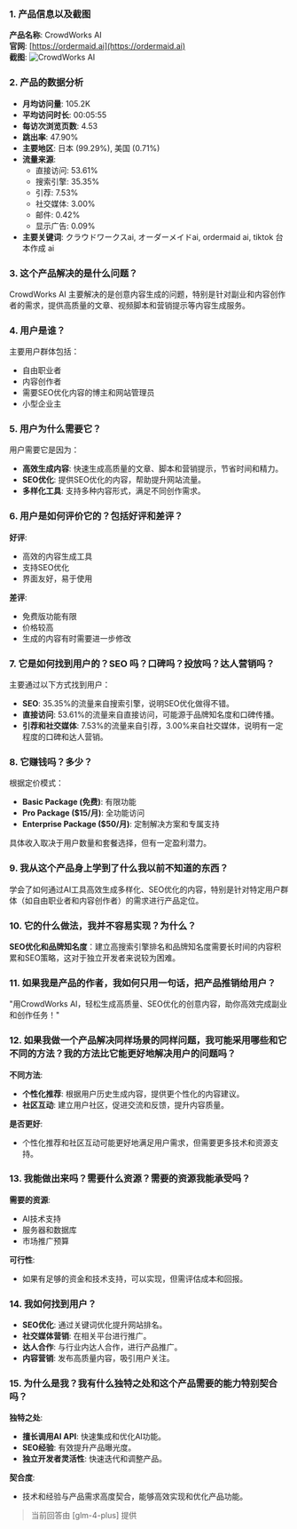 ### 1. 产品信息以及截图

**产品名称**: CrowdWorks AI  
**官网**: [https://ordermaid.ai](https://ordermaid.ai)  
**截图**: ![CrowdWorks AI](https://cdn-images.toolify.ai/170349927974415654.jpg)

### 2. 产品的数据分析

- **月均访问量**: 105.2K
- **平均访问时长**: 00:05:55
- **每访次浏览页数**: 4.53
- **跳出率**: 47.90%
- **主要地区**: 日本 (99.29%), 美国 (0.71%)
- **流量来源**:
  - 直接访问: 53.61%
  - 搜索引擎: 35.35%
  - 引荐: 7.53%
  - 社交媒体: 3.00%
  - 邮件: 0.42%
  - 显示广告: 0.09%
- **主要关键词**: クラウドワークスai, オーダーメイドai, ordermaid ai, tiktok 台本作成 ai

### 3. 这个产品解决的是什么问题？

CrowdWorks AI 主要解决的是创意内容生成的问题，特别是针对副业和内容创作者的需求，提供高质量的文章、视频脚本和营销提示等内容生成服务。

### 4. 用户是谁？

主要用户群体包括：
- 自由职业者
- 内容创作者
- 需要SEO优化内容的博主和网站管理员
- 小型企业主

### 5. 用户为什么需要它？

用户需要它是因为：
- **高效生成内容**: 快速生成高质量的文章、脚本和营销提示，节省时间和精力。
- **SEO优化**: 提供SEO优化的内容，帮助提升网站流量。
- **多样化工具**: 支持多种内容形式，满足不同创作需求。

### 6. 用户是如何评价它的？包括好评和差评？

**好评**:
- 高效的内容生成工具
- 支持SEO优化
- 界面友好，易于使用

**差评**:
- 免费版功能有限
- 价格较高
- 生成的内容有时需要进一步修改

### 7. 它是如何找到用户的？SEO 吗？口碑吗？投放吗？达人营销吗？

主要通过以下方式找到用户：
- **SEO**: 35.35%的流量来自搜索引擎，说明SEO优化做得不错。
- **直接访问**: 53.61%的流量来自直接访问，可能源于品牌知名度和口碑传播。
- **引荐和社交媒体**: 7.53%的流量来自引荐，3.00%来自社交媒体，说明有一定程度的口碑和达人营销。

### 8. 它赚钱吗？多少？

根据定价模式：
- **Basic Package (免费)**: 有限功能
- **Pro Package ($15/月)**: 全功能访问
- **Enterprise Package ($50/月)**: 定制解决方案和专属支持

具体收入取决于用户数量和套餐选择，但有一定盈利潜力。

### 9. 我从这个产品身上学到了什么我以前不知道的东西？

学会了如何通过AI工具高效生成多样化、SEO优化的内容，特别是针对特定用户群体（如自由职业者和内容创作者）的需求进行产品定位。

### 10. 它的什么做法，我并不容易实现？为什么？

**SEO优化和品牌知名度**：建立高搜索引擎排名和品牌知名度需要长时间的内容积累和SEO策略，这对于独立开发者来说较为困难。

### 11. 如果我是产品的作者，我如何只用一句话，把产品推销给用户？

"用CrowdWorks AI，轻松生成高质量、SEO优化的创意内容，助你高效完成副业和创作任务！"

### 12. 如果我做一个产品解决同样场景的同样问题，我可能采用哪些和它不同的方法？我的方法比它能更好地解决用户的问题吗？

**不同方法**:
- **个性化推荐**: 根据用户历史生成内容，提供更个性化的内容建议。
- **社区互动**: 建立用户社区，促进交流和反馈，提升内容质量。

**是否更好**:
- 个性化推荐和社区互动可能更好地满足用户需求，但需要更多技术和资源支持。

### 13. 我能做出来吗？需要什么资源？需要的资源我能承受吗？

**需要的资源**:
- AI技术支持
- 服务器和数据库
- 市场推广预算

**可行性**:
- 如果有足够的资金和技术支持，可以实现，但需评估成本和回报。

### 14. 我如何找到用户？

- **SEO优化**: 通过关键词优化提升网站排名。
- **社交媒体营销**: 在相关平台进行推广。
- **达人合作**: 与行业内达人合作，进行产品推广。
- **内容营销**: 发布高质量内容，吸引用户关注。

### 15. 为什么是我？我有什么独特之处和这个产品需要的能力特别契合吗？

**独特之处**:
- **擅长调用AI API**: 快速集成和优化AI功能。
- **SEO经验**: 有效提升产品曝光度。
- **独立开发者灵活性**: 快速迭代和调整产品。

**契合度**:
- 技术和经验与产品需求高度契合，能够高效实现和优化产品功能。

> 当前回答由 [glm-4-plus] 提供